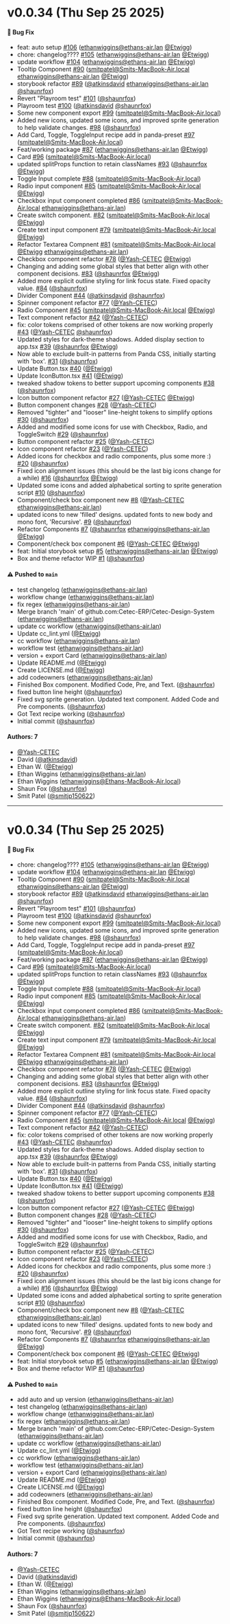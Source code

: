 # v0.0.34 (Thu Sep 25 2025)

#### 🐛 Bug Fix

- feat: auto setup [#106](https://github.com/Cetec-ERP/Cetec-Design-System/pull/106) (ethanwiggins@ethans-air.lan [@Etwigg](https://github.com/Etwigg))
- chore: changelog???? [#105](https://github.com/Cetec-ERP/Cetec-Design-System/pull/105) (ethanwiggins@ethans-air.lan [@Etwigg](https://github.com/Etwigg))
- update workflow [#104](https://github.com/Cetec-ERP/Cetec-Design-System/pull/104) (ethanwiggins@ethans-air.lan [@Etwigg](https://github.com/Etwigg))
- Tooltip Component [#90](https://github.com/Cetec-ERP/Cetec-Design-System/pull/90) (smitpatel@Smits-MacBook-Air.local ethanwiggins@ethans-air.lan [@Etwigg](https://github.com/Etwigg))
- storybook refactor [#89](https://github.com/Cetec-ERP/Cetec-Design-System/pull/89) ([@atkinsdavid](https://github.com/atkinsdavid) ethanwiggins@ethans-air.lan [@shaunrfox](https://github.com/shaunrfox))
- Revert "Playroom test" [#101](https://github.com/Cetec-ERP/Cetec-Design-System/pull/101) ([@shaunrfox](https://github.com/shaunrfox))
- Playroom test [#100](https://github.com/Cetec-ERP/Cetec-Design-System/pull/100) ([@atkinsdavid](https://github.com/atkinsdavid) [@shaunrfox](https://github.com/shaunrfox))
- Some new component export [#99](https://github.com/Cetec-ERP/Cetec-Design-System/pull/99) (smitpatel@Smits-MacBook-Air.local)
- Added new icons, updated some icons, and improved sprite generation to help validate changes. [#98](https://github.com/Cetec-ERP/Cetec-Design-System/pull/98) ([@shaunrfox](https://github.com/shaunrfox))
- Add Card, Toggle, ToggleInput recipe add in panda-preset [#97](https://github.com/Cetec-ERP/Cetec-Design-System/pull/97) (smitpatel@Smits-MacBook-Air.local)
- Feat/working package [#87](https://github.com/Cetec-ERP/Cetec-Design-System/pull/87) (ethanwiggins@ethans-air.lan [@Etwigg](https://github.com/Etwigg))
- Card [#96](https://github.com/Cetec-ERP/Cetec-Design-System/pull/96) (smitpatel@Smits-MacBook-Air.local)
- updated splitProps function to retain classNames [#93](https://github.com/Cetec-ERP/Cetec-Design-System/pull/93) ([@shaunrfox](https://github.com/shaunrfox) [@Etwigg](https://github.com/Etwigg))
- Toggle Input complete [#88](https://github.com/Cetec-ERP/Cetec-Design-System/pull/88) (smitpatel@Smits-MacBook-Air.local)
- Radio input component [#85](https://github.com/Cetec-ERP/Cetec-Design-System/pull/85) (smitpatel@Smits-MacBook-Air.local [@Etwigg](https://github.com/Etwigg))
- Checkbox input component completed [#86](https://github.com/Cetec-ERP/Cetec-Design-System/pull/86) (smitpatel@Smits-MacBook-Air.local ethanwiggins@ethans-air.lan)
- Create switch component. [#82](https://github.com/Cetec-ERP/Cetec-Design-System/pull/82) (smitpatel@Smits-MacBook-Air.local [@Etwigg](https://github.com/Etwigg))
- Create text input component [#79](https://github.com/Cetec-ERP/Cetec-Design-System/pull/79) (smitpatel@Smits-MacBook-Air.local [@Etwigg](https://github.com/Etwigg))
- Refactor Textarea Compnent [#81](https://github.com/Cetec-ERP/Cetec-Design-System/pull/81) (smitpatel@Smits-MacBook-Air.local [@Etwigg](https://github.com/Etwigg) ethanwiggins@ethans-air.lan)
- Checkbox component refactor [#78](https://github.com/Cetec-ERP/Cetec-Design-System/pull/78) ([@Yash-CETEC](https://github.com/Yash-CETEC) [@Etwigg](https://github.com/Etwigg))
- Changing and adding some global styles that better align with other component decisions. [#83](https://github.com/Cetec-ERP/Cetec-Design-System/pull/83) ([@shaunrfox](https://github.com/shaunrfox) [@Etwigg](https://github.com/Etwigg))
- Added more explicit outline styling for link focus state. Fixed opacity value. [#84](https://github.com/Cetec-ERP/Cetec-Design-System/pull/84) ([@shaunrfox](https://github.com/shaunrfox))
- Divider Component [#44](https://github.com/Cetec-ERP/Cetec-Design-System/pull/44) ([@atkinsdavid](https://github.com/atkinsdavid) [@shaunrfox](https://github.com/shaunrfox))
- Spinner component refactor [#77](https://github.com/Cetec-ERP/Cetec-Design-System/pull/77) ([@Yash-CETEC](https://github.com/Yash-CETEC))
- Radio Component [#45](https://github.com/Cetec-ERP/Cetec-Design-System/pull/45) (smitpatel@Smits-MacBook-Air.local [@Etwigg](https://github.com/Etwigg))
- Text component refactor [#42](https://github.com/Cetec-ERP/Cetec-Design-System/pull/42) ([@Yash-CETEC](https://github.com/Yash-CETEC))
- fix: color tokens comprised of other tokens are now working properly [#43](https://github.com/Cetec-ERP/Cetec-Design-System/pull/43) ([@Yash-CETEC](https://github.com/Yash-CETEC) [@shaunrfox](https://github.com/shaunrfox))
- Updated styles for dark-theme shadows. Added display section to app.tsx [#39](https://github.com/Cetec-ERP/Cetec-Design-System/pull/39) ([@shaunrfox](https://github.com/shaunrfox) [@Etwigg](https://github.com/Etwigg))
- Now able to exclude built-in patterns from Panda CSS, initially starting with 'box'. [#31](https://github.com/Cetec-ERP/Cetec-Design-System/pull/31) ([@shaunrfox](https://github.com/shaunrfox))
- Update Button.tsx [#40](https://github.com/Cetec-ERP/Cetec-Design-System/pull/40) ([@Etwigg](https://github.com/Etwigg))
- Update IconButton.tsx [#41](https://github.com/Cetec-ERP/Cetec-Design-System/pull/41) ([@Etwigg](https://github.com/Etwigg))
- tweaked shadow tokens to better support upcoming components [#38](https://github.com/Cetec-ERP/Cetec-Design-System/pull/38) ([@shaunrfox](https://github.com/shaunrfox))
- Icon button component refactor [#27](https://github.com/Cetec-ERP/Cetec-Design-System/pull/27) ([@Yash-CETEC](https://github.com/Yash-CETEC) [@Etwigg](https://github.com/Etwigg))
- Button component changes [#28](https://github.com/Cetec-ERP/Cetec-Design-System/pull/28) ([@Yash-CETEC](https://github.com/Yash-CETEC))
- Removed "tighter" and "looser" line-height tokens to simplify options [#30](https://github.com/Cetec-ERP/Cetec-Design-System/pull/30) ([@shaunrfox](https://github.com/shaunrfox))
- Added and modified some icons for use with Checkbox, Radio, and ToggleSwitch [#29](https://github.com/Cetec-ERP/Cetec-Design-System/pull/29) ([@shaunrfox](https://github.com/shaunrfox))
- Button component refactor [#25](https://github.com/Cetec-ERP/Cetec-Design-System/pull/25) ([@Yash-CETEC](https://github.com/Yash-CETEC))
- Icon component refactor [#23](https://github.com/Cetec-ERP/Cetec-Design-System/pull/23) ([@Yash-CETEC](https://github.com/Yash-CETEC))
- Added icons for checkbox and radio components, plus some more :) [#20](https://github.com/Cetec-ERP/Cetec-Design-System/pull/20) ([@shaunrfox](https://github.com/shaunrfox))
- Fixed icon alignment issues (this should be the last big icons change for a while) [#16](https://github.com/Cetec-ERP/Cetec-Design-System/pull/16) ([@shaunrfox](https://github.com/shaunrfox) [@Etwigg](https://github.com/Etwigg))
- Updated some icons and added alphabetical sorting to sprite generation script [#10](https://github.com/Cetec-ERP/Cetec-Design-System/pull/10) ([@shaunrfox](https://github.com/shaunrfox))
- Component/check box component new [#8](https://github.com/Cetec-ERP/Cetec-Design-System/pull/8) ([@Yash-CETEC](https://github.com/Yash-CETEC) ethanwiggins@ethans-air.lan)
- updated icons to new 'filled' designs. updated fonts to new body and mono font, 'Recursive'. [#9](https://github.com/Cetec-ERP/Cetec-Design-System/pull/9) ([@shaunrfox](https://github.com/shaunrfox))
- Refactor Components [#7](https://github.com/Cetec-ERP/Cetec-Design-System/pull/7) ([@shaunrfox](https://github.com/shaunrfox) ethanwiggins@ethans-air.lan [@Etwigg](https://github.com/Etwigg))
- Component/check box component [#6](https://github.com/Cetec-ERP/Cetec-Design-System/pull/6) ([@Yash-CETEC](https://github.com/Yash-CETEC) [@Etwigg](https://github.com/Etwigg))
- feat: Initial storybook setup [#5](https://github.com/Cetec-ERP/Cetec-Design-System/pull/5) (ethanwiggins@ethans-air.lan [@Etwigg](https://github.com/Etwigg))
- Box and theme refactor WIP [#1](https://github.com/Cetec-ERP/Cetec-Design-System/pull/1) ([@shaunrfox](https://github.com/shaunrfox))

#### ⚠️ Pushed to `main`

- test changelog (ethanwiggins@ethans-air.lan)
- workflow change (ethanwiggins@ethans-air.lan)
- fix regex (ethanwiggins@ethans-air.lan)
- Merge branch 'main' of github.com:Cetec-ERP/Cetec-Design-System (ethanwiggins@ethans-air.lan)
- update cc workflow (ethanwiggins@ethans-air.lan)
- Update cc_lint.yml ([@Etwigg](https://github.com/Etwigg))
- cc workflow (ethanwiggins@ethans-air.lan)
- workflow test (ethanwiggins@ethans-air.lan)
- version + export Card (ethanwiggins@ethans-air.lan)
- Update README.md ([@Etwigg](https://github.com/Etwigg))
- Create LICENSE.md ([@Etwigg](https://github.com/Etwigg))
- add codeowners (ethanwiggins@ethans-air.lan)
- Finished Box component. Modified Code, Pre, and Text. ([@shaunrfox](https://github.com/shaunrfox))
- fixed button line height ([@shaunrfox](https://github.com/shaunrfox))
- Fixed svg sprite generation. Updated text component. Added Code and Pre components. ([@shaunrfox](https://github.com/shaunrfox))
- Got Text recipe working ([@shaunrfox](https://github.com/shaunrfox))
- Initial commit ([@shaunrfox](https://github.com/shaunrfox))

#### Authors: 7

- [@Yash-CETEC](https://github.com/Yash-CETEC)
- David ([@atkinsdavid](https://github.com/atkinsdavid))
- Ethan W. ([@Etwigg](https://github.com/Etwigg))
- Ethan Wiggins (ethanwiggins@ethans-air.lan)
- Ethan Wiggins (ethanwiggins@Ethans-MacBook-Air.local)
- Shaun Fox ([@shaunrfox](https://github.com/shaunrfox))
- Smit Patel ([@smitjp150622](https://github.com/smitjp150622))

---

# v0.0.34 (Thu Sep 25 2025)

#### 🐛 Bug Fix

- chore: changelog???? [#105](https://github.com/Cetec-ERP/Cetec-Design-System/pull/105) (ethanwiggins@ethans-air.lan [@Etwigg](https://github.com/Etwigg))
- update workflow [#104](https://github.com/Cetec-ERP/Cetec-Design-System/pull/104) (ethanwiggins@ethans-air.lan [@Etwigg](https://github.com/Etwigg))
- Tooltip Component [#90](https://github.com/Cetec-ERP/Cetec-Design-System/pull/90) (smitpatel@Smits-MacBook-Air.local ethanwiggins@ethans-air.lan [@Etwigg](https://github.com/Etwigg))
- storybook refactor [#89](https://github.com/Cetec-ERP/Cetec-Design-System/pull/89) ([@atkinsdavid](https://github.com/atkinsdavid) ethanwiggins@ethans-air.lan [@shaunrfox](https://github.com/shaunrfox))
- Revert "Playroom test" [#101](https://github.com/Cetec-ERP/Cetec-Design-System/pull/101) ([@shaunrfox](https://github.com/shaunrfox))
- Playroom test [#100](https://github.com/Cetec-ERP/Cetec-Design-System/pull/100) ([@atkinsdavid](https://github.com/atkinsdavid) [@shaunrfox](https://github.com/shaunrfox))
- Some new component export [#99](https://github.com/Cetec-ERP/Cetec-Design-System/pull/99) (smitpatel@Smits-MacBook-Air.local)
- Added new icons, updated some icons, and improved sprite generation to help validate changes. [#98](https://github.com/Cetec-ERP/Cetec-Design-System/pull/98) ([@shaunrfox](https://github.com/shaunrfox))
- Add Card, Toggle, ToggleInput recipe add in panda-preset [#97](https://github.com/Cetec-ERP/Cetec-Design-System/pull/97) (smitpatel@Smits-MacBook-Air.local)
- Feat/working package [#87](https://github.com/Cetec-ERP/Cetec-Design-System/pull/87) (ethanwiggins@ethans-air.lan [@Etwigg](https://github.com/Etwigg))
- Card [#96](https://github.com/Cetec-ERP/Cetec-Design-System/pull/96) (smitpatel@Smits-MacBook-Air.local)
- updated splitProps function to retain classNames [#93](https://github.com/Cetec-ERP/Cetec-Design-System/pull/93) ([@shaunrfox](https://github.com/shaunrfox) [@Etwigg](https://github.com/Etwigg))
- Toggle Input complete [#88](https://github.com/Cetec-ERP/Cetec-Design-System/pull/88) (smitpatel@Smits-MacBook-Air.local)
- Radio input component [#85](https://github.com/Cetec-ERP/Cetec-Design-System/pull/85) (smitpatel@Smits-MacBook-Air.local [@Etwigg](https://github.com/Etwigg))
- Checkbox input component completed [#86](https://github.com/Cetec-ERP/Cetec-Design-System/pull/86) (smitpatel@Smits-MacBook-Air.local ethanwiggins@ethans-air.lan)
- Create switch component. [#82](https://github.com/Cetec-ERP/Cetec-Design-System/pull/82) (smitpatel@Smits-MacBook-Air.local [@Etwigg](https://github.com/Etwigg))
- Create text input component [#79](https://github.com/Cetec-ERP/Cetec-Design-System/pull/79) (smitpatel@Smits-MacBook-Air.local [@Etwigg](https://github.com/Etwigg))
- Refactor Textarea Compnent [#81](https://github.com/Cetec-ERP/Cetec-Design-System/pull/81) (smitpatel@Smits-MacBook-Air.local [@Etwigg](https://github.com/Etwigg) ethanwiggins@ethans-air.lan)
- Checkbox component refactor [#78](https://github.com/Cetec-ERP/Cetec-Design-System/pull/78) ([@Yash-CETEC](https://github.com/Yash-CETEC) [@Etwigg](https://github.com/Etwigg))
- Changing and adding some global styles that better align with other component decisions. [#83](https://github.com/Cetec-ERP/Cetec-Design-System/pull/83) ([@shaunrfox](https://github.com/shaunrfox) [@Etwigg](https://github.com/Etwigg))
- Added more explicit outline styling for link focus state. Fixed opacity value. [#84](https://github.com/Cetec-ERP/Cetec-Design-System/pull/84) ([@shaunrfox](https://github.com/shaunrfox))
- Divider Component [#44](https://github.com/Cetec-ERP/Cetec-Design-System/pull/44) ([@atkinsdavid](https://github.com/atkinsdavid) [@shaunrfox](https://github.com/shaunrfox))
- Spinner component refactor [#77](https://github.com/Cetec-ERP/Cetec-Design-System/pull/77) ([@Yash-CETEC](https://github.com/Yash-CETEC))
- Radio Component [#45](https://github.com/Cetec-ERP/Cetec-Design-System/pull/45) (smitpatel@Smits-MacBook-Air.local [@Etwigg](https://github.com/Etwigg))
- Text component refactor [#42](https://github.com/Cetec-ERP/Cetec-Design-System/pull/42) ([@Yash-CETEC](https://github.com/Yash-CETEC))
- fix: color tokens comprised of other tokens are now working properly [#43](https://github.com/Cetec-ERP/Cetec-Design-System/pull/43) ([@Yash-CETEC](https://github.com/Yash-CETEC) [@shaunrfox](https://github.com/shaunrfox))
- Updated styles for dark-theme shadows. Added display section to app.tsx [#39](https://github.com/Cetec-ERP/Cetec-Design-System/pull/39) ([@shaunrfox](https://github.com/shaunrfox) [@Etwigg](https://github.com/Etwigg))
- Now able to exclude built-in patterns from Panda CSS, initially starting with 'box'. [#31](https://github.com/Cetec-ERP/Cetec-Design-System/pull/31) ([@shaunrfox](https://github.com/shaunrfox))
- Update Button.tsx [#40](https://github.com/Cetec-ERP/Cetec-Design-System/pull/40) ([@Etwigg](https://github.com/Etwigg))
- Update IconButton.tsx [#41](https://github.com/Cetec-ERP/Cetec-Design-System/pull/41) ([@Etwigg](https://github.com/Etwigg))
- tweaked shadow tokens to better support upcoming components [#38](https://github.com/Cetec-ERP/Cetec-Design-System/pull/38) ([@shaunrfox](https://github.com/shaunrfox))
- Icon button component refactor [#27](https://github.com/Cetec-ERP/Cetec-Design-System/pull/27) ([@Yash-CETEC](https://github.com/Yash-CETEC) [@Etwigg](https://github.com/Etwigg))
- Button component changes [#28](https://github.com/Cetec-ERP/Cetec-Design-System/pull/28) ([@Yash-CETEC](https://github.com/Yash-CETEC))
- Removed "tighter" and "looser" line-height tokens to simplify options [#30](https://github.com/Cetec-ERP/Cetec-Design-System/pull/30) ([@shaunrfox](https://github.com/shaunrfox))
- Added and modified some icons for use with Checkbox, Radio, and ToggleSwitch [#29](https://github.com/Cetec-ERP/Cetec-Design-System/pull/29) ([@shaunrfox](https://github.com/shaunrfox))
- Button component refactor [#25](https://github.com/Cetec-ERP/Cetec-Design-System/pull/25) ([@Yash-CETEC](https://github.com/Yash-CETEC))
- Icon component refactor [#23](https://github.com/Cetec-ERP/Cetec-Design-System/pull/23) ([@Yash-CETEC](https://github.com/Yash-CETEC))
- Added icons for checkbox and radio components, plus some more :) [#20](https://github.com/Cetec-ERP/Cetec-Design-System/pull/20) ([@shaunrfox](https://github.com/shaunrfox))
- Fixed icon alignment issues (this should be the last big icons change for a while) [#16](https://github.com/Cetec-ERP/Cetec-Design-System/pull/16) ([@shaunrfox](https://github.com/shaunrfox) [@Etwigg](https://github.com/Etwigg))
- Updated some icons and added alphabetical sorting to sprite generation script [#10](https://github.com/Cetec-ERP/Cetec-Design-System/pull/10) ([@shaunrfox](https://github.com/shaunrfox))
- Component/check box component new [#8](https://github.com/Cetec-ERP/Cetec-Design-System/pull/8) ([@Yash-CETEC](https://github.com/Yash-CETEC) ethanwiggins@ethans-air.lan)
- updated icons to new 'filled' designs. updated fonts to new body and mono font, 'Recursive'. [#9](https://github.com/Cetec-ERP/Cetec-Design-System/pull/9) ([@shaunrfox](https://github.com/shaunrfox))
- Refactor Components [#7](https://github.com/Cetec-ERP/Cetec-Design-System/pull/7) ([@shaunrfox](https://github.com/shaunrfox) ethanwiggins@ethans-air.lan [@Etwigg](https://github.com/Etwigg))
- Component/check box component [#6](https://github.com/Cetec-ERP/Cetec-Design-System/pull/6) ([@Yash-CETEC](https://github.com/Yash-CETEC) [@Etwigg](https://github.com/Etwigg))
- feat: Initial storybook setup [#5](https://github.com/Cetec-ERP/Cetec-Design-System/pull/5) (ethanwiggins@ethans-air.lan [@Etwigg](https://github.com/Etwigg))
- Box and theme refactor WIP [#1](https://github.com/Cetec-ERP/Cetec-Design-System/pull/1) ([@shaunrfox](https://github.com/shaunrfox))

#### ⚠️ Pushed to `main`

- add auto and up version (ethanwiggins@ethans-air.lan)
- test changelog (ethanwiggins@ethans-air.lan)
- workflow change (ethanwiggins@ethans-air.lan)
- fix regex (ethanwiggins@ethans-air.lan)
- Merge branch 'main' of github.com:Cetec-ERP/Cetec-Design-System (ethanwiggins@ethans-air.lan)
- update cc workflow (ethanwiggins@ethans-air.lan)
- Update cc_lint.yml ([@Etwigg](https://github.com/Etwigg))
- cc workflow (ethanwiggins@ethans-air.lan)
- workflow test (ethanwiggins@ethans-air.lan)
- version + export Card (ethanwiggins@ethans-air.lan)
- Update README.md ([@Etwigg](https://github.com/Etwigg))
- Create LICENSE.md ([@Etwigg](https://github.com/Etwigg))
- add codeowners (ethanwiggins@ethans-air.lan)
- Finished Box component. Modified Code, Pre, and Text. ([@shaunrfox](https://github.com/shaunrfox))
- fixed button line height ([@shaunrfox](https://github.com/shaunrfox))
- Fixed svg sprite generation. Updated text component. Added Code and Pre components. ([@shaunrfox](https://github.com/shaunrfox))
- Got Text recipe working ([@shaunrfox](https://github.com/shaunrfox))
- Initial commit ([@shaunrfox](https://github.com/shaunrfox))

#### Authors: 7

- [@Yash-CETEC](https://github.com/Yash-CETEC)
- David ([@atkinsdavid](https://github.com/atkinsdavid))
- Ethan W. ([@Etwigg](https://github.com/Etwigg))
- Ethan Wiggins (ethanwiggins@ethans-air.lan)
- Ethan Wiggins (ethanwiggins@Ethans-MacBook-Air.local)
- Shaun Fox ([@shaunrfox](https://github.com/shaunrfox))
- Smit Patel ([@smitjp150622](https://github.com/smitjp150622))
